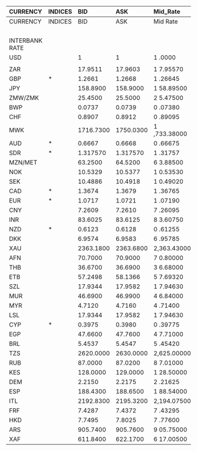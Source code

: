 | CURRENCY       | INDICES   | BID       | ASK       | Mid_Rate     | BID_1      | ASK_1      | Mid_Rate_1   |
|:---------------|:----------|:----------|:----------|:-------------|:-----------|:-----------|:-------------|
| CURRENCY       | INDICES   | BID       | ASK       | Mid Rate     | BID        | ASK        | Mid Rate     |
|                |           |           |           |              | ZiG        | ZiG        | ZiG          |
| INTERBANK RATE |           |           |           |              |            |            |              |
| USD            |           | 1         | 1         | 1 .0000      | 13.2505    | 13.9301    | 13.5903      |
|                |           |           |           |              |            |            |              |
| ZAR            |           | 17.9511   | 17.9603   | 1 7.95570    | 1.2886     | 1.3554     | 1.3220       |
| GBP            | *         | 1.2661    | 1.2668    | 1 .26645     | 16.7764    | 17.6466    | 17.2115      |
| JPY            |           | 158.8900  | 158.9000  | 1 58.89500   | 11.4062    | 11.9920    | 11.6991      |
| ZMW/ZMK        |           | 25.4500   | 25.5000   | 2 5.47500    | 1.8269     | 1.9244     | 1.8757       |
| BWP            |           | 0.0737    | 0.0739    | 0 .07380     | 0.9765     | 1.0294     | 1.0030       |
| CHF            |           | 0.8907    | 0.8912    | 0 .89095     | 11.8022    | 12.4145    | 12.1084      |
| MWK            |           | 1716.7300 | 1750.0300 | 1 ,733.38000 | 123.2388   | 132.0727   | 127.6558     |
| AUD            | *         | 0.6667    | 0.6668    | 0 .66675     | 8.8341     | 9.2885     | 9.0613       |
| SDR            | *         | 1.317570  | 1.317570  | 1 .31757     | 17.9061    | 17.9061    | 17.9061      |
| MZN/MET        |           | 63.2500   | 64.5200   | 6 3.88500    | 4.5405     | 4.8692     | 4.7049       |
| NOK            |           | 10.5329   | 10.5377   | 1 0.53530    | 0.7561     | 0.7952     | 0.7757       |
| SEK            |           | 10.4886   | 10.4918   | 1 0.49020    | 0.7529     | 0.7918     | 0.7724       |
| CAD            | *         | 1.3674    | 1.3679    | 1 .36765     | 0.0981     | 0.1032     | 0.1007       |
| EUR            | *         | 1.0717    | 1.0721    | 1 .07190     | 14.2005    | 14.9344    | 14.5675      |
| CNY            |           | 7.2609    | 7.2610    | 7 .26095     | 0.5212     | 0.5479     | 0.5346       |
| INR            |           | 83.6025   | 83.6125   | 8 3.60750    | 6.0015     | 6.3101     | 6.1558       |
| NZD            | *         | 0.6123    | 0.6128    | 0 .61255     | 8.1132     | 8.5363     | 8.3248       |
| DKK            |           | 6.9574    | 6.9583    | 6 .95785     | 0.4994     | 0.5251     | 0.5123       |
| XAU            |           | 2363.1800 | 2363.6800 | 2,363.43000  | 31313.3165 | 32926.2987 | 32119.8076   |
| AFN            |           | 70.7000   | 70.9000   | 7 0.80000    | 5.0753     | 5.3507     | 5.2130       |
| THB            |           | 36.6700   | 36.6900   | 3 6.68000    | 2.6324     | 2.7689     | 2.7007       |
| ETB            |           | 57.2498   | 58.1366   | 5 7.69320    | 4.1097     | 4.3875     | 4.2486       |
| SZL            |           | 17.9344   | 17.9582   | 1 7.94630    | 1.2874     | 1.3552     | 1.3213       |
| MUR            |           | 46.6900   | 46.9900   | 4 6.84000    | 3.3517     | 3.5462     | 3.4490       |
| MYR            |           | 4.7120    | 4.7160    | 4 .71400     | 0.3382     | 0.3559     | 0.3471       |
| LSL            |           | 17.9344   | 17.9582   | 1 7.94630    | 1.2874     | 1.3552     | 1.3213       |
| CYP            | *         | 0.3975    | 0.3980    | 0 .39775     | 0.0285     | 0.0300     | 0.0293       |
| EGP            |           | 47.6600   | 47.7600   | 4 7.71000    | 3.4213     | 3.6043     | 3.5128       |
| BRL            |           | 5.4537    | 5.4547    | 5 .45420     | 0.3915     | 0.4116     | 0.4016       |
| TZS            |           | 2620.0000 | 2630.0000 | 2,625.00000  | 188.0819   | 198.4830   | 193.2825     |
| RUB            |           | 87.0000   | 87.0200   | 8 7.01000    | 6.2454     | 6.5672     | 6.4063       |
| KES            |           | 128.0000  | 129.0000  | 1 28.50000   | 9.1887     | 9.7354     | 9.4621       |
| DEM            |           | 2.2150    | 2.2175    | 2 .21625     | 0.1590     | 0.1673     | 0.1632       |
| ESP            |           | 188.4300  | 188.6500  | 1 88.54000   | 13.5268    | 14.2371    | 13.8820      |
| ITL            |           | 2192.8300 | 2195.3200 | 2,194.07500  | 157.4166   | 165.6782   | 161.5474     |
| FRF            |           | 7.4287    | 7.4372    | 7 .43295     | 0.5332     | 0.5612     | 0.5472       |
| HKD            |           | 7.7495    | 7.8025    | 7 .77600     | 0.5563     | 0.5888     | 0.5726       |
| ARS            |           | 905.7400  | 905.7600  | 9 05.75000   | 65.0203    | 68.3566    | 66.6885      |
| XAF            |           | 611.8400  | 622.1700  | 6 17.00500   | 43.9221    | 46.9544    | 45.4383      |